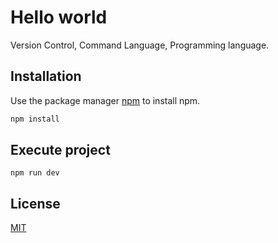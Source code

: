 # Hello world 

Version Control, Command Language, Programming language.

## Installation

Use the package manager [npm](https://www.npmjs.com/get-npm) to install npm.

```bash
npm install 
```

## Execute project

```start
npm run dev
```


## License
[MIT](https://choosealicense.com/licenses/mit/)